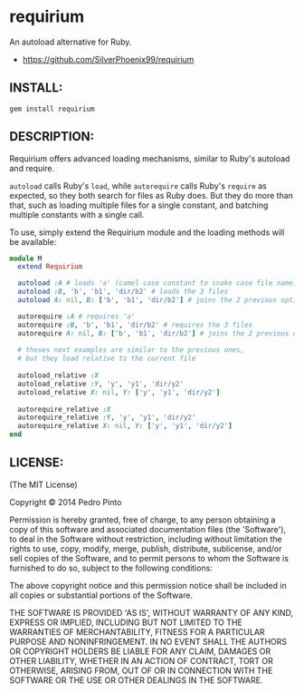 # requirium

An autoload alternative for Ruby.

* https://github.com/SilverPhoenix99/requirium

## INSTALL:

    gem install requirium

## DESCRIPTION:

Requirium offers advanced loading mechanisms, similar to Ruby's autoload and require.

`autoload` calls Ruby's `load`, while `autorequire` calls Ruby's `require` as expected, so they both search for files as Ruby does. But they do more than that, such as loading multiple files for a single constant, and batching multiple constants with a single call.

To use, simply extend the Requirium module and the loading methods will be available:

```ruby
module M
  extend Requirium

  autoload :A # loads 'a' (camel case constant to snake case file name)
  autoload :B, 'b', 'b1', 'dir/b2' # loads the 3 files
  autoload A: nil, B: ['b', 'b1', 'dir/b2'] # joins the 2 previous options in a single call

  autorequire :A # requires 'a'
  autorequire :B, 'b', 'b1', 'dir/b2' # requires the 3 files
  autorequire A: nil, B: ['b', 'b1', 'dir/b2'] # joins the 2 previous options in a single call
  
  # theses next examples are similar to the previous ones,
  # but they load relative to the current file
  
  autoload_relative :X
  autoload_relative :Y, 'y', 'y1', 'dir/y2'
  autoload_relative X: nil, Y: ['y', 'y1', 'dir/y2']
  
  autorequire_relative :X
  autorequire_relative :Y, 'y', 'y1', 'dir/y2'
  autorequire_relative X: nil, Y: ['y', 'y1', 'dir/y2']
end
```

## LICENSE:

(The MIT License)

Copyright &copy; 2014 Pedro Pinto

Permission is hereby granted, free of charge, to any person obtaining
a copy of this software and associated documentation files (the
'Software'), to deal in the Software without restriction, including
without limitation the rights to use, copy, modify, merge, publish,
distribute, sublicense, and/or sell copies of the Software, and to
permit persons to whom the Software is furnished to do so, subject to
the following conditions:

The above copyright notice and this permission notice shall be
included in all copies or substantial portions of the Software.

THE SOFTWARE IS PROVIDED 'AS IS', WITHOUT WARRANTY OF ANY KIND,
EXPRESS OR IMPLIED, INCLUDING BUT NOT LIMITED TO THE WARRANTIES OF
MERCHANTABILITY, FITNESS FOR A PARTICULAR PURPOSE AND NONINFRINGEMENT.
IN NO EVENT SHALL THE AUTHORS OR COPYRIGHT HOLDERS BE LIABLE FOR ANY
CLAIM, DAMAGES OR OTHER LIABILITY, WHETHER IN AN ACTION OF CONTRACT,
TORT OR OTHERWISE, ARISING FROM, OUT OF OR IN CONNECTION WITH THE
SOFTWARE OR THE USE OR OTHER DEALINGS IN THE SOFTWARE.